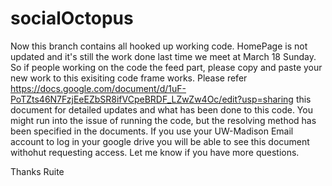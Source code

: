 # socialOctopus

Now this branch contains all hooked up working code. HomePage is not updated and it's still the work done last time we meet at March 18 Sunday. So if people working on the code the feed part, please copy and paste your new work to this exisiting code frame works. Please refer https://docs.google.com/document/d/1uF-PoTZts46N7FzjEeEZbSR8ifVCpeBRDF_LZwZw4Oc/edit?usp=sharing this document for detailed updates and what has been done to this code. You might run into the issue of running the code, but the resolving method has been specified in the documents. If you use your UW-Madison Email account to log in your google drive you will be able to see this document withohut requesting access. Let me know if you have more questions. 

Thanks
Ruite 
